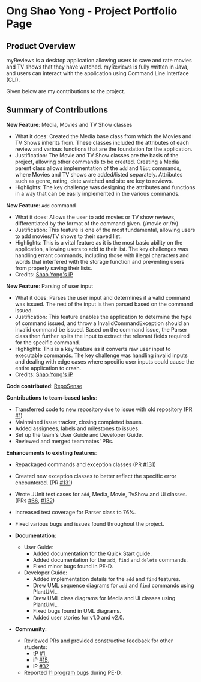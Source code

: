 # Ong Shao Yong - Project Portfolio Page

## Product Overview
myReviews is a desktop application allowing users to save and rate movies and TV shows that they
have watched. myReviews is fully written in Java, and users can interact with the application using
Command Line Interface (CLI).

Given below are my contributions to the project.

## Summary of Contributions

**New Feature**: Media, Movies and TV Show classes
  * What it does: Created the Media base class from which the Movies and TV Shows inherits from. These classes included
the attributes of each review and various functions that are the foundation for the application.
  * Justification: The Movie and TV Show classes are the basis of the project, allowing other commands to be created.
Creating a Media parent class allows implementation of the `add` and `list` commands, where Movies and TV shows are 
added/listed separately. Attributes such as genre, rating, date watched and site are key to reviews.
  * Highlights: The key challenge was designing the attributes and functions in a way that can be easily implemented in
the various commands. 


**New Feature**: `Add` command
  * What it does: Allows the user to add movies or TV show reviews, differentiated by the format of the command given.
(/movie or /tv)
  * Justification: This feature is one of the most fundamental, allowing users to add movies/TV shows to their saved 
list. 
  * Highlights: This is a vital feature as it is the most basic ability on the application, allowing users to add to their
list. The key challenges was handling errant commands, including those with illegal characters and words that interfered
with the storage function and preventing users from properly saving their lists.
  * Credits: [Shao Yong's iP](https://redders7.github.io/ip/)


**New Feature**: Parsing of user input
  * What it does: Parses the user input and determines if a valid command was issued. The rest of the input is then parsed
based on the command issued.
  * Justification: This feature enables the application to determine the type of command issued, and throw a 
InvalidCommandException should an invalid command be issued. Based on the command issue, the Parser class then further
splits the input to extract the relevant fields required for the specific command.
  * Highlights: This is a key feature as it converts raw user input to executable commands. The key challenge was 
handling invalid inputs and dealing with edge cases where specific user inputs could cause the entire application to crash.
  * Credits: [Shao Yong's iP](https://redders7.github.io/ip/)


**Code contributed**: [RepoSense](https://nus-cs2113-ay2223s1.github.io/tp-dashboard/?search=&sort=groupTitle&sortWithin=title&timeframe=commit&mergegroup=&groupSelect=groupByRepos&breakdown=true&checkedFileTypes=docs~functional-code~test-code~other&since=2022-09-16&tabOpen=true&tabType=authorship&zFR=false&tabAuthor=redders7&tabRepo=AY2223S1-CS2113-T18-1b%2Ftp%5Bmaster%5D&authorshipIsMergeGroup=false&authorshipFileTypes=docs~functional-code~test-code&authorshipIsBinaryFileTypeChecked=false&authorshipIsIgnoredFilesChecked=false)

**Contributions to team-based tasks**:
  * Transferred code to new repository due to issue with old repository (PR [\#1](https://github.com/AY2223S1-CS2113-T18-1b/tp/pull/1))
  * Maintained issue tracker, closing completed issues.
  * Added assignees, labels and milestones to issues.
  * Set up the team's User Guide and Developer Guide.
  * Reviewed and merged teammates' PRs.

**Enhancements to existing features**:
  * Repackaged commands and exception classes (PR [\#131](https://github.com/AY2223S1-CS2113-T18-1b/tp/pull/131))
  * Created new exception classes to better reflect the specific error encountered. (PR [\#131](https://github.com/AY2223S1-CS2113-T18-1b/tp/pull/131))
  * Wrote JUnit test cases for `add`, Media, Movie, TvShow and Ui classes. (PRs [\#66](https://github.com/AY2223S1-CS2113-T18-1b/tp/pull/66), [\#132](https://github.com/AY2223S1-CS2113-T18-1b/tp/pull/132))
  * Increased test coverage for Parser class to 76%.
  * Fixed various bugs and issues found throughout the project.


* **Documentation**:
  * User Guide:
    * Added documentation for the Quick Start guide.
    * Added documentation for the `add`, `find` and `delete` commands.
    * Fixed minor bugs found in PE-D.
  * Developer Guide:
    * Added implementation details for the `add` and `find` features.
    * Drew UML sequence diagrams for `add` and `find` commands using PlantUML.
    * Drew UML class diagrams for Media and Ui classes using PlantUML.
    * Fixed bugs found in UML diagrams.
    * Added user stories for v1.0 and v2.0.


* **Community**:
  * Reviewed PRs and provided constructive feedback for other students: 
    * tP [\#1](https://github.com/nus-cs2113-AY2223S1/tp/pull/1), 
    * iP [\#15](https://github.com/nus-cs2113-AY2223S1/ip/pull/15), 
    * iP [\#32](https://github.com/nus-cs2113-AY2223S1/ip/pull/32)
  * Reported [11 program bugs](https://github.com/redders7/ped/issues) during PE-D.


